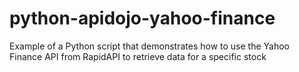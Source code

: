 # python-apidojo-yahoo-finance
Example of a Python script that demonstrates how to use the Yahoo Finance API from RapidAPI to retrieve data for a specific stock

